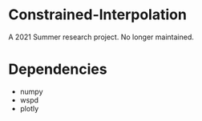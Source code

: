 # Constrained-Interpolation
A 2021 Summer research project. No longer maintained.

# Dependencies
- numpy
- wspd
- plotly

